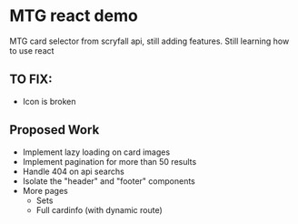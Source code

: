 # MTG react demo

MTG card selector from scryfall api, still adding features. Still learning how to use react

## TO FIX: 
- Icon is broken

## Proposed Work
- Implement lazy loading on card images
- Implement pagination for more than 50 results
- Handle 404 on api searchs
- Isolate the "header" and "footer" components
- More pages
    - Sets
    - Full cardinfo (with dynamic route)


